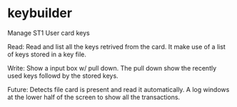 # keybuilder
Manage ST1 User card keys

Read:
  Read and list all the keys retrived from the card. It make use of a list of keys stored in a key file.
  
Write:
  Show a input box w/ pull down. The pull down show the recently used keys followd by the stored keys.

Future:
  Detects file card is present and read it automatically.
  A log windows at the lower half of the screen to show all the transactions.
